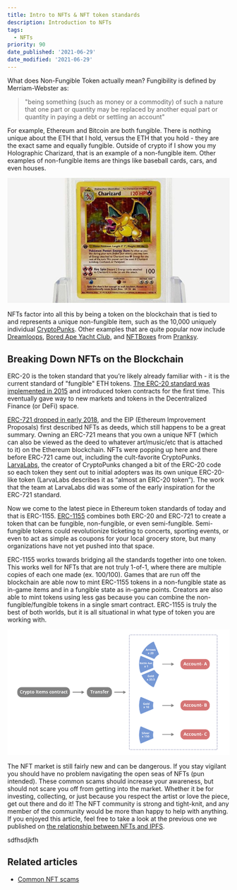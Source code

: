 ```yaml
---
title: Intro to NFTs & NFT token standards
description: Introduction to NFTs
tags:
  - NFTs
priority: 90
date_published: '2021-06-29'
date_modified: '2021-06-29'
---
```


What does Non-Fungible Token actually mean? Fungibility is defined by Merriam-Webster as:

> "being something (such as money or a commodity) of such a nature that one part or quantity may be replaced by another equal part or quantity in paying a debt or settling an account"

For example, Ethereum and Bitcoin are both fungible. There is nothing unique about the ETH that I hold, versus the ETH that you hold - they are the exact same and equally fungible. Outside of crypto if I show you my Holographic Charizard, that is an example of a non-fungible item. Other examples of non-fungible items are things like baseball cards, cars, and even houses.

![Shiny Charizard card](../../assets/general-knowledge/ethereum-blockchain/intro-to-nfts-and-nft-token-standards/pokemon-card.jpeg)

NFTs factor into all this by being a token on the blockchain that is tied to and represents a unique non-fungible item, such as the 10,000 uniquely individual [CryptoPunks](https://www.larvalabs.com/cryptopunks). Other examples that are quite popular now include [Dreamloops](https://bitlectrolabs.com/), [Bored Ape Yacht Club](https://boredapeyachtclub.com/), and [NFTBoxes](https://www.nftboxes.io/) from [Pranksy](https://twitter.com/pranksyNFT).

## Breaking Down NFTs on the Blockchain

ERC-20 is the token standard that you’re likely already familiar with - it is the current standard of "fungible" ETH tokens. [The ERC-20 standard was implemented in 2015](https://eips.ethereum.org/EIPS/eip-20) and introduced token contracts for the first time. This eventually gave way to new markets and tokens in the Decentralized Finance (or DeFi) space.

[ERC-721 dropped in early 2018](https://eips.ethereum.org/EIPS/eip-721), and the EIP (Ethereum Improvement Proposals) first described NFTs as deeds, which still happens to be a great summary. Owning an ERC-721 means that you own a unique NFT (which can also be viewed as the deed to whatever art/music/etc that is attached to it) on the Ethereum blockchain. NFTs were popping up here and there before ERC-721 came out, including the cult-favorite CryptoPunks. [LarvaLabs](https://larvalabs.com/), the creator of CryptoPunks changed a bit of the ERC-20 code so each token they sent out to initial adopters was its own unique ERC-20-like token (LarvaLabs describes it as “almost an ERC-20 token”). The work that the team at LarvaLabs did was some of the early inspiration for the ERC-721 standard.

Now we come to the latest piece in Ethereum token standards of today and that is ERC-1155. [ERC-1155](https://eips.ethereum.org/EIPS/eip-1155) combines both ERC-20 and ERC-721 to create a token that can be fungible, non-fungible, or even semi-fungible. Semi-fungible tokens could revolutionize ticketing to concerts, sporting events, or even to act as simple as coupons for your local grocery store, but many organizations have not yet pushed into that space.

ERC-1155 works towards bridging all the standards together into one token. This works well for NFTs that are not truly 1-of-1, where there are multiple copies of each one made (ex. 100/100). Games that are run off the blockchain are able now to mint ERC-1155 tokens in a non-fungible state as in-game items and in a fungible state as in-game points. Creators are also able to mint tokens using less gas because you can combine the non-fungible/fungible tokens in a single smart contract. ERC-1155 is truly the best of both worlds, but it is all situational in what type of token you are working with.

![Example of how ERC-1155 could work](../../assets/general-knowledge/ethereum-blockchain/intro-to-nfts-and-nft-token-standards/erc-1155-example.png)

The NFT market is still fairly new and can be dangerous. If you stay vigilant you should have no problem navigating the open seas of NFTs (pun intended). These common scams should increase your awareness, but should not scare you off from getting into the market. Whether it be for investing, collecting, or just because you respect the artist or love the piece, get out there and do it! The NFT community is strong and tight-knit, and any member of the community would be more than happy to help with anything. If you enjoyed this article, feel free to take a look at the previous one we published on [the relationship between NFTs and IPFS](https://blog.mycrypto.com/ipfs-and-nft-the-relationship/).

sdfhsdjkfh

## Related articles

- [Common NFT scams](/staying-safe/common-scams/common-nft-scams)

